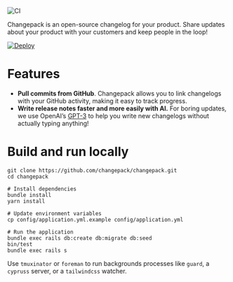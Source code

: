 ![CI](https://github.com/changepack/changepack/actions/workflows/ci.yml/badge.svg)

Changepack is an open-source changelog for your product. Share updates about your product with your customers and keep people in the loop!

[![Deploy](https://www.herokucdn.com/deploy/button.svg)](https://heroku.com/deploy)

# Features

* **Pull commits from GitHub**. Changepack allows you to link changelogs with your GitHub activity, making it easy to track progress.
* **Write release notes faster and more easily with AI.** For boring updates, we use OpenAI’s [GPT-3](https://en.wikipedia.org/wiki/GPT-3) to help you write new changelogs without actually typing anything!

# Build and run locally

```
git clone https://github.com/changepack/changepack.git
cd changepack

# Install dependencies
bundle install
yarn install

# Update environment variables
cp config/application.yml.example config/application.yml

# Run the application
bundle exec rails db:create db:migrate db:seed
bin/test
bundle exec rails s
```

Use `tmuxinator` or `foreman` to run backgrounds processes like `guard`, a `cypruss` server, or a `tailwindcss` watcher.
